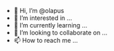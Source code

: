 - 👋 Hi, I’m @olapus
- 👀 I’m interested in ...
- 🌱 I’m currently learning ...
- 💞️ I’m looking to collaborate on ...
- 📫 How to reach me ...

<!---
olapus/olapus is a ✨ special ✨ repository because its `README.md` (this file) appears on your GitHub profile.
You can click the Preview link to take a look at your changes.
--->
